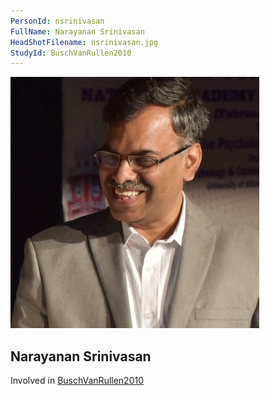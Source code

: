```yaml
---
PersonId: nsrinivasan
FullName: Narayanan Srinivasan
HeadShotFilename: nsrinivasan.jpg
StudyId: BuschVanRullen2010
---
```


![headshot of researcher](/assets/images/headshots/nsrinivasan.jpg "Narayanan Srinivasan")

## Narayanan Srinivasan

Involved in [BuschVanRullen2010](/replications/BuschVanRullen2010)